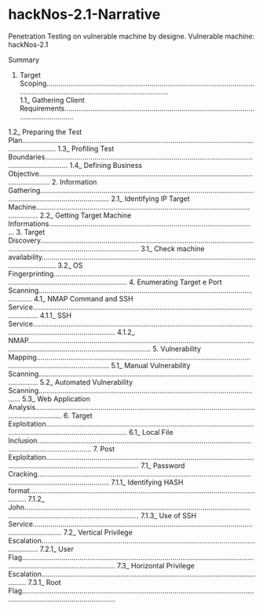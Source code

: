 # hackNos-2.1-Narrative

Penetration Testing on vulnerable machine by designe.
Vulnerable machine: hackNos-2.1

Summary

1. Target Scoping………………………………………………………………………………………………………………………………………………………………       
  1.1_ Gathering Client Requirements……………………………………………………………………………………………………………
  
  1.2_ Preparing the Test Plan……………………………………………………………………………………………………………………………
  1.3_ Profiling Test Boundaries………………………………………………………………………………………………………………………
  1.4_ Defining Business Objective…………………………………………………………………………………………………………………
2. Information Gathering……………………………………………………………………………………………………………………………………………
  2.1_ Identifying IP Target Machine……………………………………………………………………………………………………………
  2.2_ Getting Target Machine Informations……………………………………………………………………………………………
3. Target Discovery…………………………………………………………………………………………………………………………………………………………
  3.1_ Check machine availability……………………………………………………………………………………………………………………
  3.2_ OS Fingerprinting……………………………………………………………………………………………………………………………………………
4. Enumerating Target e Port Scanning…………………………………………………………………………………………………………
  4.1_ NMAP Command and SSH Service………………………………………………………………………………………………………………
	  4.1.1_ SSH Service…………………………………………………………………………………………………………………………………………………
	  4.1.2_ NMAP……………………………………………………………………………………………………………………………………………………………………
5. Vulnerability Mapping……………………………………………………………………………………………………………………………………………
  5.1_ Manual Vulnerability Scanning……………………………………………………………………………………………………………
  5.2_ Automated Vulnerability Scanning……………………………………………………………………………………………………
  5.3_ Web Application Analysis…………………………………………………………………………………………………………………………
6. Target Exploitation…………………………………………………………………………………………………………………………………………………
  6.1_ Local File Inclusion……………………………………………………………………………………………………………………………………
7. Post Exploitation………………………………………………………………………………………………………………………………………………………
  7.1_ Password Cracking……………………………………………………………………………………………………………………………………………
	  	7.1.1_ Identifying HASH format……………………………………………………………………………………………………………
		  7.1.2_ John………………………………………………………………………………………………………………………………………………………………
		  7.1.3_ Use of SSH Service…………………………………………………………………………………………………………………………
	7.2_ Vertical Privilege Escalation……………………………………………………………………………………………………………
		7.2.1_ User Flag………………………………………………………………………………………………………………………………………………………
  7.3_ Horizontal Privilege Escalation………………………………………………………………………………………………………
	  7.3.1_ Root Flag………………………………………………………………………………………………………………………………………………………

